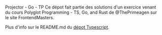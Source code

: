 Projector - Go - TP
Ce dépot fait partie des solutions d'un exercice venant du cours Polyglot Programming - TS, Go, and Rust de @ThePrimeagen sur le site FrontendMasters.

Plus d'info sur le README.md du [dépot Typescript](https://github.com/lpreaux/projector-typescript/).
